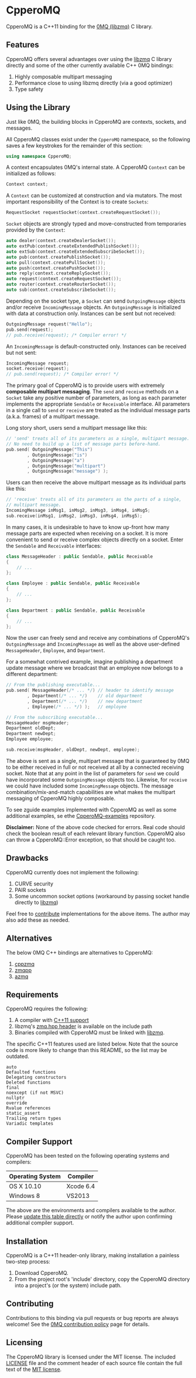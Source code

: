 # CpperoMQ
CpperoMQ is a C++11 binding for the [0MQ (libzmq)][1] C library.

## Features
CpperoMQ offers several advantages over using the [libzmq][1] C library directly and some of the other currently available C++ 0MQ bindings:
1. Highly composable multipart messaging
2. Performance close to using libzmq directly (via a good optimizer)
3. Type safety

## Using the Library
Just like 0MQ, the building blocks in CpperoMQ are contexts, sockets, and messages.

All CpperoMQ classes exist under the ```CpperoMQ``` namespace, so the following saves a few keystrokes for the remainder of this section:

```cpp
using namespace CpperoMQ;
```

A context encapsulates 0MQ's internal state.  A CpperoMQ `Context` can be initialized as follows:

```cpp
Context context;
```

A `Context` can be customized at construction and via mutators.  The most important responsibility of the Context is to create `Sockets`:

```cpp
RequestSocket requestSocket(context.createRequestSocket());
```

`Socket` objects are strongly typed and move-constructed from temporaries provided by the `Context`:

```cpp
auto dealer(context.createDealerSocket());
auto extPub(context.createExtendedPublishSocket());
auto extSub(context.createExtendedSubscribeSocket());
auto pub(context.createPublishSocket());
auto pull(context.createPullSocket());
auto push(context.createPushSocket());
auto reply(context.createReplySocket());
auto request(context.createRequestSocket());
auto router(context.createRouterSocket());
auto sub(context.createSubscribeSocket());
```

Depending on the socket type, a `Socket` can send `OutgoingMessage` objects and/or receive `IncomingMessage` objects.  An `OutgoingMessage` is initialized with data at construction only.  Instances can be sent but not received:

```cpp
OutgoingMessage request("Hello");
pub.send(request);
// pub.receive(request); /* Compiler error! */
```

An `IncomingMessage` is default-constructed only.  Instances can be received but not sent:

```cpp
IncomingMessage request;
socket.receive(request);
// pub.send(request); /* Compiler error! */
```

The primary goal of CpperoMQ is to provide users with extremely **composable multipart messaging**.  The `send` and `receive` methods on a `Socket` take any positive number of parameters, as long as each parameter implements the appropriate `Sendable` or `Receivable` interface.  All parameters in a single call to `send` or `receive` are treated as the individual message parts (a.k.a. frames) of a multipart message.

Long story short, users send a multipart message like this:

```cpp
// 'send' treats all of its parameters as a single, multipart message.
// No need to build up a list of message parts before-hand.
pub.send( OutgoingMessage("This")
        , OutgoingMessage("is")
        , OutgoingMessage("a")
        , OutgoingMessage("multipart")
        , OutgoingMessage("message") );
```

Users can then receive the above multipart message as its individual parts like this:

```cpp
// 'receive' treats all of its parameters as the parts of a single,
// multipart message.
IncomingMessage inMsg1, inMsg2, inMsg3, inMsg4, inMsg5;
sub.receive(inMsg1, inMsg2, inMsg3, inMsg4, inMsg5);
```

In many cases, it is undesirable to have to know up-front how many message parts are expected when receiving on a socket.  It is more convenient to send or receive complex objects directly on a socket.  Enter the `Sendable` and `Receivable` interfaces:

```cpp
class MessageHeader : public Sendable, public Receivable
{
    // ...
};

class Employee : public Sendable, public Receivable
{
    // ...
};

class Department : public Sendable, public Receivable
{
    // ...
};
```

Now the user can freely send and receive any combinations of CpperoMQ's `OutgoingMessage` and `IncomingMessage` as well as the above user-defined `MessageHeader`, `Employee`, and `Department`.

For a somewhat contrived example, imagine publishing a department update message where we broadcast that an employee now belongs to a different department:

```cpp
// From the publishing executable...
pub.send( MessageHeader(/* ... */) // header to identify message
        , Department(/* ... */)    // old department
        , Department(/* ... */)    // new department
        , Employee(/* ... */) );   // employee

// From the subscribing executable...
MessageHeader msgHeader;
Department oldDept;
Department newDept;
Employee employee;

sub.receive(msgHeader, oldDept, newDept, employee);
```

The above is sent as a single, multipart message that is guaranteed by 0MQ to be either received in full or not received at all by a connected receiving socket.  Note that at any point in the list of parameters for `send` we could have incorporated some `OutgoingMessage` objects too.  Likewise, for `receive` we could have included some `IncomingMessage` objects.  The message combination/mix-and-match capabilities are what makes the multipart messaging of CpperoMQ highly composable.

To see zguide examples implemented with CpperoMQ as well as some additional examples, se ethe [CpperoMQ-examples][9] repository.

**Disclaimer:** None of the above code checked for errors.  Real code should check the boolean result of each relevant library function.  CpperoMQ also can throw a CpperoMQ::Error exception, so that should be caught too.

## Drawbacks
CpperoMQ currently does not implement the following:
1. CURVE security
2. PAIR sockets
3. Some uncommon socket options (workaround by passing socket handle directly to [libzmq][1])

Feel free to [contribute](#Contributing) implementations for the above items.  The author may also add these as needed.

## Alternatives
The below 0MQ C++ bindings are alternatives to CpperoMQ:
1. [cppzmq][6]
2. [zmqpp][7]
3. [azmq][8]

## Requirements
CpperoMQ requires the following:
1. A compiler with [C++11 support][2]
2. libzmq's [zmq.hpp header][3] is available on the include path
3. Binaries compiled with CpperoMQ must be linked with [libzmq][1].

The specific C++11 features used are listed below.  Note that the source code is more likely to change than this README, so the list may be outdated.
```
auto
Defaulted functions
Delegating constructors
Deleted functions
final
noexcept (if not MSVC)
nullptr
override
Rvalue references
static_assert
Trailing return types
Variadic templates
```

## Compiler Support
CpperoMQ has been tested on the following operating systems and compilers:

| Operating System | Compiler   |
| ---------------- | ---------- |
| OS X 10.10       | Xcode 6.4  |
| Windows 8        | VS2013     |

The above are the environments and compilers available to the author.  Please [update this table directly](#Contributing) or notify the author upon confirming additional compiler support.

## Installation
CpperoMQ is a C++11 header-only library, making installation a painless two-step process:
1. Download CpperoMQ.
2. From the project root's 'include' directory, copy the CpperoMQ directory into a project's (or the system) include path.

## Contributing
Contributions to this binding via pull requests or bug reports are always welcome!  See the [0MQ contribution policy][4] page for details.

## Licensing
The CpperoMQ library is licensed under the MIT license.  The included [LICENSE](LICENSE) file and the comment header of each source file contain the full text of the [MIT license][5].

[1]: https://github.com/zeromq/libzmq
[2]: http://en.cppreference.com/w/cpp/compiler_support
[3]: https://github.com/zeromq/libzmq/blob/master/include/zmq.h
[4]: http://zeromq.org/docs:contributing
[5]: http://opensource.org/licenses/MIT
[6]: https://github.com/zeromq/cppzmq
[7]: https://github.com/zeromq/zmqpp
[8]: https://github.com/zeromq/azmq
[9]: https://github.com/jship/CpperoMQ-examples
